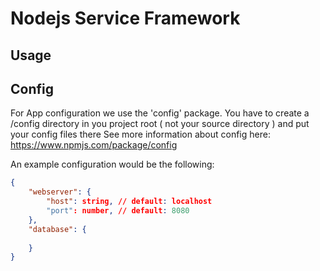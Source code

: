 # Nodejs Service Framework

## Usage

## Config

For App configuration we use the 'config' package.
You have to create a /config directory in you project root ( not your source directory ) and put your config files there
See more information about config here: https://www.npmjs.com/package/config

An example configuration would be the following:
```json 
{
    "webserver": {
        "host": string, // default: localhost
        "port": number, // default: 8080
    },
    "database": {
    
    }
}
```